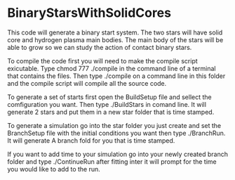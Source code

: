 # BinaryStarsWithSolidCores
This code will generate a binary start system. The two stars will have solid core and hydrogen plasma main bodies. The main body of the stars will be able to grow so we can study the action of contact binary stars.

To compile the code first you will need to make the compile script exicutable. Type chmod 777 ./compile in the command line of a terminal that contains the files.
Then type ./compile on a command line in this folder and the compile script will compile all the source code.

To generate a set of starts first open the BuildSetup file and sellect the comfiguration you want. Then type ./BuildStars in comand line. It will generate 2 stars and put them in a new star folder that is time stamped.

To generate a simulation go into the star folder you just create and set the BranchSetup file with the initial conditions you want then type ./BranchRun. It will generate A branch fold for you that is time stamped.

If you want to add time to your simulation go into your newly created branch folder and type ./ContinueRun after fitting inter it will prompt for the time you would like to add to the run.  
